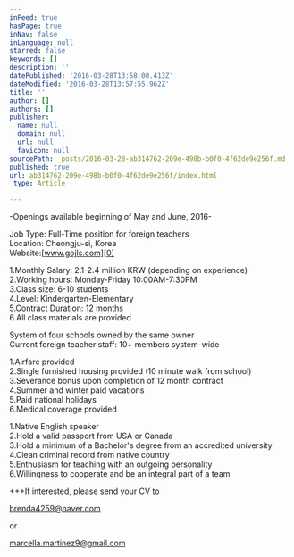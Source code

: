 ```yaml
---
inFeed: true
hasPage: true
inNav: false
inLanguage: null
starred: false
keywords: []
description: ''
datePublished: '2016-03-28T13:58:00.413Z'
dateModified: '2016-03-28T13:57:55.962Z'
title: ''
author: []
authors: []
publisher:
  name: null
  domain: null
  url: null
  favicon: null
sourcePath: _posts/2016-03-28-ab314762-209e-498b-b0f0-4f62de9e256f.md
published: true
url: ab314762-209e-498b-b0f0-4f62de9e256f/index.html
_type: Article

---
```

-Openings available beginning of May and June, 2016-

Job Type: Full-Time position for foreign teachers  
Location: Cheongju-si, Korea  
Website:[www.gojls.com][0]

1.Monthly Salary: 2.1-2.4 million KRW (depending on experience)  
2.Working hours: Monday-Friday 10:00AM-7:30PM  
3.Class size: 6-10 students  
4.Level: Kindergarten-Elementary  
5.Contract Duration: 12 months  
6.All class materials are provided

System of four schools owned by the same owner  
Current foreign teacher staff: 10+ members system-wide

1.Airfare provided  
2.Single furnished housing provided (10 minute walk from school)  
3.Severance bonus upon completion of 12 month contract  
4.Summer and winter paid vacations  
5.Paid national holidays  
6.Medical coverage provided

1.Native English speaker  
2.Hold a valid passport from USA or Canada  
3.Hold a minimum of a Bachelor's degree from an accredited university  
4.Clean criminal record from native country  
5.Enthusiasm for teaching with an outgoing personality  
6.Willingness to cooperate and be an integral part of a team

+++If interested, please send your CV to

[brenda4259@naver.com][1]

or

[marcella.martinez9@gmail.com][2]

[0]: http://www.gojls.com/
[1]: mailto:brenda4259@naver.com
[2]: mailto:marcella.martinez9@gmail.com